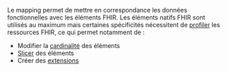 Le mapping permet de mettre en correspondance les données fonctionnelles avec les éléments FHIR. Les éléments natifs FHIR sont utilisés au maximum mais certaines spécificités nécessitent de <a href="https://hl7.org/fhir/R4/profiling.html">profiler</a> les ressources FHIR, ce qui permet notamment de : 
- Modifier la  <a href="https://hl7.org/fhir/R4/profiling.html#cardinality">cardinalité</a> des éléments
- <a href="https://hl7.org/fhir/R4/profiling.html#slicing">Slicer</a> des éléments
- Créer des <a href="https://hl7.org/fhir/R4/profiling.html#extensions">extensions</a> 

<object data="mappingResearchStudy.svg"  style="width:100%" type="image/svg+xml"></object>


